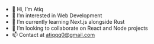- 👋 Hi, I’m Atiq
- 👀 I’m interested in Web Development
- 🌱 I’m currently learning Next.js alongside Rust
- 💞️ I’m looking to collaborate on React and Node projects
- 📫 Contact at atiqqq0@gmail.com

<!---
EnGeniuss/EnGeniuss is a ✨ special ✨ repository because its `README.md` (this file) appears on your GitHub profile.
You can click the Preview link to take a look at your changes.
--->
